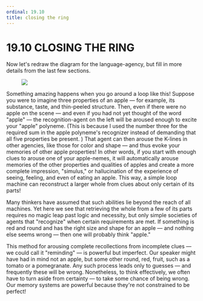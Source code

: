 ```yaml
---
ordinal: 19.10
title: closing the ring
---
```


# 19.10 CLOSING THE RING

Now let's redraw the diagram for the language-agency, but fill in more details from the last few sections.

<figure><img src="/images/ch19/19-10.png"></img></figure>
Something amazing happens when you go around a loop like this! Suppose you were to imagine three properties of an apple &mdash; for example, its substance, taste, and thin-peeled structure. Then, even if there were no apple on the scene &mdash; and even if you had not yet thought of the word "apple" &mdash; the recognition-agent on the left will be aroused enough to excite your "apple" polyneme. (This is because I used the number three for the required sum in the apple polyneme's recognizer instead of demanding that all five properties be present. ) That agent can then arouse the K-lines in other agencies, like those for color and shape &mdash; and thus evoke your memories of other apple properties! In other words, if you start with enough clues to arouse one of your apple-nemes, it will automatically arouse memories of the other properties and qualities of apples and create a more complete impression, "simulus," or hallucination of the experience of seeing, feeling, and even of eating an apple. This way, a simple loop machine can reconstruct a larger whole from clues about only certain of its parts!

Many thinkers have assumed that such abilities lie beyond the reach of all machines. Yet here we see that retrieving the whole from a few of its parts requires no magic leap past logic and necessity, but only simple societies of agents that "recognize" when certain requirements are met. If something is red and round and has the right size and shape for an apple &mdash; and nothing else seems wrong &mdash; then one will probably think "apple."

This method for arousing complete recollections from incomplete clues &mdash; we could call it "reminding" &mdash; is powerful but imperfect. Our speaker might have had in mind not an apple, but some other round, red, fruit, such as a tomato or a pomegranate. Any such process leads only to guesses &mdash; and frequently these will be wrong. Nonetheless, to think effectively, we often have to turn aside from certainty &mdash; to take some chance of being wrong. Our memory systems are powerful because they're not constrained to be perfect!

